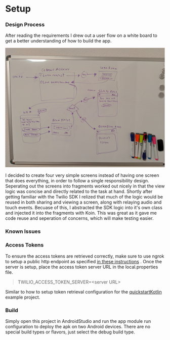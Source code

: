 # Setup

### Design Process
After reading the requirements I drew out a user flow on a white board to get a better understanding of how to build the app. 

![User Flow](UserFlow.jpg)

I decided to create four very simple screens instead of having one screen that does everything, in order to follow a single responsibility design. Seperating out the screens into fragments worked out nicely in that the view logic was concise and directly related to the task at hand. Shortly after getting familiar with the Twilio SDK I relized that much of the logic would be reused in both sharing and viewing a screen, along with relaying audio and touch events. Becuase of this, I abstracted the SDK logic into it's own class and injected it into the fragments with Koin. This was great as it gave me code reuse and seperation of concerns, which will make testing easier. 

### Known Issues

### Access Tokens
To ensure the  access tokens are retrieved correctly, make sure to use ngrok to setup a public http endpoint as specified  [in these instructions](https://github.com/twilio/video-quickstart-android#setup-an-access-token-server) . Once the server is setup, place the access token server URL in the local.properties file.

> TWILIO_ACCESS_TOKEN_SERVER=\<server  URL\>

Similar to how to setup token retrieval configuration for the    [quickstartKotlin](https://github.com/twilio/video-quickstart-android/tree/master/quickstartKotlin) example project.

### Build
Simply open this project in AndroidStudio and run the app module run configuration to deploy the apk on two Android devices. There are no special build types or flavors, just select the debug build type.